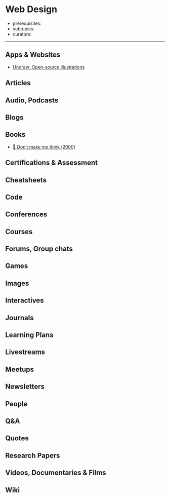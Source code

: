 # Web Design

- prerequisites:
- subtopics:
- curators:

------

## Apps & Websites

- [Undraw: Open-source illustrations](https://undraw.co/illustrations)

## Articles

## Audio, Podcasts

## Blogs

## Books

- [📕 Don’t make me think (2000)](http://www.goodreads.com/book/show/18197267-don-t-make-me-think-revisited)

## Certifications & Assessment

## Cheatsheets

## Code

## Conferences

## Courses

## Forums, Group chats

## Games

## Images

## Interactives

## Journals

## Learning Plans

## Livestreams

## Meetups

## Newsletters

## People

## Q&A

## Quotes

## Research Papers

## Videos, Documentaries & Films

## Wiki
